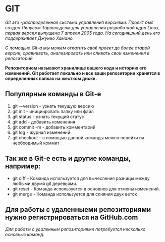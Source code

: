 # GIT

*Git это -распределённая система управления версиями. Проект был создан Линусом Торвальдсом для управления разработкой ядра Linux, первая версия выпущена 7 апреля 2005 года. На сегодняшний день его поддерживает Джунио Хамано.*

*С помощью Git-a мы можем откатить свой проект до более старой версии, сравнивать, анализировать или сливать свои изменения в репозиторий.*

**Репозиторием называют хранилище вашего кода и историю его изменений. Git работает локально и все ваши репозитории хранятся в определенных папках на жестком диске.**

## Популярные команды в Git-е ##
1. git --version - узнать текущую версию
2. git init - инициировать папку или файл
3. git status - узнать текущий статус
4. git add - добавить изменения
5. git commit -m - добавить комментарий
6. git log - журнал изменений
7. git checkout - с помощью данной команды можно перейти на необходимый коммит

## Так же в Git-e есть и другие команды, например:
* git diff - Команда используется для вычесления разницы между любыми двумя git деревьями.
* git reset  - Команда используется в основнов для отмены изменений.
* git merge - Команда используется для слияния двух веток

## Для работы с удаленныеми репозиториями нужно регистрироваться на GitHub.сom

*Для работы с удаленным репозиториями потребуется несколько основныз команд:*
